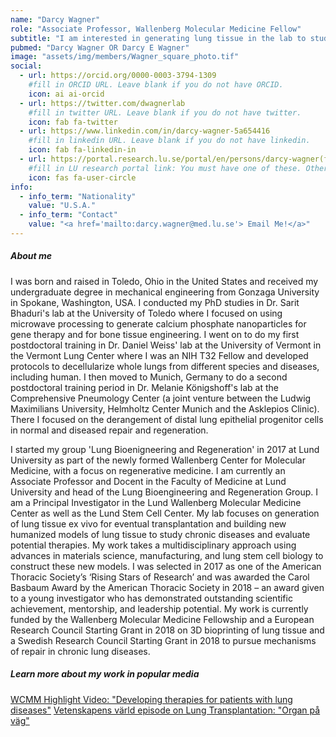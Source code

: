 ```yaml
---
name: "Darcy Wagner"
role: "Associate Professor, Wallenberg Molecular Medicine Fellow"
subtitle: "I am interested in generating lung tissue in the lab to study disease, develop new therapies and one day to be able to manufacture lung tissue in the lab for transplantation."
pubmed: "Darcy Wagner OR Darcy E Wagner"
image: "assets/img/members/Wagner_square_photo.tif"
social:
  - url: https://orcid.org/0000-0003-3794-1309
    #fill in ORCID URL. Leave blank if you do not have ORCID.
    icon: ai ai-orcid
  - url: https://twitter.com/dwagnerlab
    #fill in twitter URL. Leave blank if you do not have twitter.
    icon: fab fa-twitter
  - url: https://www.linkedin.com/in/darcy-wagner-5a654416
    #fill in linkedin URL. Leave blank if you do not have linkedin.
    icon: fab fa-linkedin-in
  - url: https://portal.research.lu.se/portal/en/persons/darcy-wagner(f5bc7915-12f6-415b-8203-fcc7adb02d45).html
    #fill in LU research portal link: You must have one of these. Otherwise, leave blank.
    icon: fas fa-user-circle
info:
  - info_term: "Nationality"
    value: "U.S.A."
  - info_term: "Contact"
    value: "<a href='mailto:darcy.wagner@med.lu.se'> Email Me!</a>"
---
```

##### About me
I was born and raised in Toledo, Ohio in the United States and received my undergraduate degree in mechanical engineering from Gonzaga University in Spokane, Washington, USA. I conducted my PhD studies in Dr. Sarit Bhaduri's lab at the University of Toledo where I focused on using microwave processing to generate calcium phosphate nanoparticles for gene therapy and for bone tissue engineering. I went on to do my first postdoctoral training in Dr. Daniel Weiss' lab at the University of Vermont in the Vermont Lung Center where I was an NIH T32 Fellow and developed protocols to decellularize whole lungs from different species and diseases, including human. I then moved to Munich, Germany to do a second postdoctoral training period in Dr. Melanie Königshoff's lab at the Comprehensive Pneumology Center (a joint venture between the Ludwig Maximilians University, Helmholtz Center Munich and the Asklepios Clinic). There I focused on the derangement of distal lung epithelial progenitor cells in normal and diseased repair and regeneration.  

I started my group 'Lung Bioenigneering and Regeneration' in 2017 at Lund University as part of the newly formed Wallenberg Center for Molecular Medicine, with a focus on regenerative medicine. I am currently an Associate Professor and Docent in the Faculty of Medicine at Lund University and head of the Lung Bioengineering and Regeneration Group. I am a Principal Investigator in the Lund Wallenberg Molecular Medicine Center as well as the Lund Stem Cell Center. My lab focuses on generation of lung tissue ex vivo for eventual transplantation and building new humanized models of lung tissue to study chronic diseases and evaluate potential therapies. My work takes a multidisciplinary approach using advances in materials science, manufacturing, and lung stem cell biology to construct these new models.
I was selected in 2017 as one of the American Thoracic Society’s ‘Rising Stars of Research’ and was awarded the Carol Basbaum Award by the American Thoracic Society in 2018 – an award given to a young investigator who has demonstrated outstanding scientific achievement, mentorship, and leadership potential. My work is currently funded by the Wallenberg Molecular Medicine Fellowship and a European Research Council Starting Grant in 2018 on 3D bioprinting of lung tissue and a Swedish Research Council Starting Grant in 2018 to pursue mechanisms of repair in chronic lung diseases. 

##### Learn more about my work in popular media
[WCMM Highlight Video: "Developing therapies for patients with lung diseases"](https://www.youtube.com/watch?v=kgIDXKYqKu0)
[Vetenskapens värld episode on Lung Transplantation: "Organ på väg"](https://www.vetenskaphalsa.se/lundaforskare-provar-metod-mot-organavstotning/)

